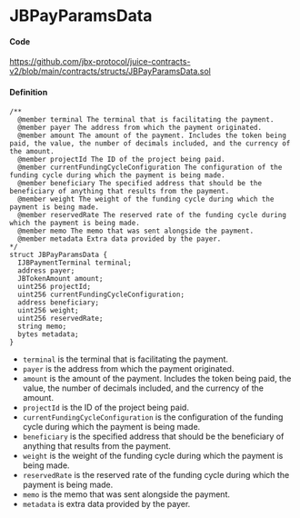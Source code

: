 # JBPayParamsData

#### Code

https://github.com/jbx-protocol/juice-contracts-v2/blob/main/contracts/structs/JBPayParamsData.sol

#### Definition

```
/**
  @member terminal The terminal that is facilitating the payment.
  @member payer The address from which the payment originated.
  @member amount The amount of the payment. Includes the token being paid, the value, the number of decimals included, and the currency of the amount.
  @member projectId The ID of the project being paid.
  @member currentFundingCycleConfiguration The configuration of the funding cycle during which the payment is being made.
  @member beneficiary The specified address that should be the beneficiary of anything that results from the payment.
  @member weight The weight of the funding cycle during which the payment is being made.
  @member reservedRate The reserved rate of the funding cycle during which the payment is being made.
  @member memo The memo that was sent alongside the payment.
  @member metadata Extra data provided by the payer.
*/
struct JBPayParamsData {
  IJBPaymentTerminal terminal;
  address payer;
  JBTokenAmount amount;
  uint256 projectId;
  uint256 currentFundingCycleConfiguration;
  address beneficiary;
  uint256 weight;
  uint256 reservedRate;
  string memo;
  bytes metadata;
}
```

- `terminal` is the terminal that is facilitating the payment.
- `payer` is the address from which the payment originated.
- `amount` is the amount of the payment. Includes the token being paid, the value, the number of decimals included, and the currency of the amount.
- `projectId` is the ID of the project being paid.
- `currentFundingCycleConfiguration` is the configuration of the funding cycle during which the payment is being made.
- `beneficiary` is the specified address that should be the beneficiary of anything that results from the payment.
- `weight` is the weight of the funding cycle during which the payment is being made.
- `reservedRate` is the reserved rate of the funding cycle during which the payment is being made.
- `memo` is the memo that was sent alongside the payment.
- `metadata` is extra data provided by the payer.

